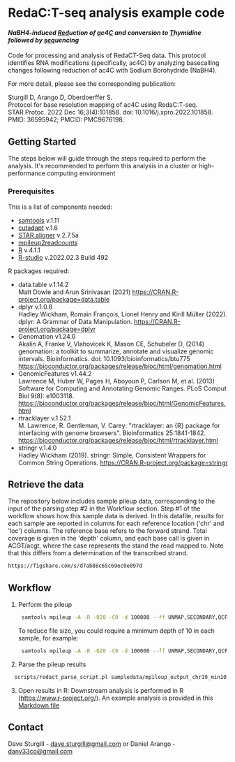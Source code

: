 # RedaC:T-seq analysis example code
#### <i>NaBH4-induced <ins>Red</ins>uction of <ins>a</ins>c4<ins>C</ins> and conversion to <ins>T</ins>hymidine followed by <ins>seq</ins>uencing</i>

Code for processing and analysis of RedaCT-Seq data.
This protocol identifies RNA modifications (specifically, ac4C) by analyzing basecalling changes following reduction of ac4C with Sodium Borohydride (NaBH4).

For more detail, please see the corresponding publication:

Sturgill D, Arango D, Oberdoerffer S.<br />
Protocol for base resolution mapping of ac4C using RedaC:T-seq.<br />
STAR Protoc. 2022 Dec 16;3(4):101858. doi: 10.1016/j.xpro.2022.101858.<br />
PMID: 36595942; PMCID: PMC9676198.

<!-- GETTING STARTED -->
## Getting Started

The steps below will guide through the steps required to perform the analysis. It's recommended to perform this analysis in a cluster or high-performance computing environment

### Prerequisites

This is a list of components needed:
* [samtools](http://www.htslib.org/) v.1.11
* [cutadapt](https://cutadapt.readthedocs.io/en/stable/) v.1.6
* [STAR aligner](https://github.com/alexdobin/STAR) v.2.7.5a
* [mpileup2readcounts](https://github.com/IARCbioinfo/mpileup2readcounts)
* [R](https://www.r-project.org/) v.4.1.1
* [R-studio](https://www.rstudio.com/) v.2022.02.3 Build 492

R packages required:
* data.table v.1.14.2<br />
Matt Dowle and Arun Srinivasan (2021)
https://CRAN.R-project.org/package=data.table
* dplyr v.1.0.8<br />
Hadley Wickham, Romain François, Lionel Henry and Kirill Müller (2022). dplyr: A Grammar of Data Manipulation.
https://CRAN.R-project.org/package=dplyr
* Genomation v1.24.0<br />
Akalin A, Franke V, Vlahovicek K, Mason CE, Schubeler D, (2014) genomation: a toolkit to summarize, annotate and visualize genomic intervals. Bioinformatics. doi: 10.1093/bioinformatics/btu775
https://bioconductor.org/packages/release/bioc/html/genomation.html
* GenomicFeatures v1.44.2<br />
Lawrence M, Huber W, Pages H, Aboyoun P, Carlson M, et al. (2013) Software for Computing and Annotating Genomic Ranges. PLoS Comput Biol 9(8): e1003118. https://bioconductor.org/packages/release/bioc/html/GenomicFeatures.html
* rtracklayer v.1.52.1<br />
M. Lawrence, R. Gentleman, V. Carey: "rtracklayer: an {R} package for interfacing with genome browsers". Bioinformatics
  25:1841-1842.
https://bioconductor.org/packages/release/bioc/html/rtracklayer.html
* stringr v.1.4.0<br />
Hadley Wickham (2019). stringr: Simple, Consistent Wrappers for Common String Operations.
https://CRAN.R-project.org/package=stringr




<!-- WORKFLOW -->
## Retrieve the data
The repository below includes sample pileup data, corresponding to the input of the parsing step #2 in the Workflow section. Step #1 of the workflow shows how this sample data is derived. In this datafile, results for each sample are reported in columns for each reference location ('chr' and 'loc') columns. The reference base refers to the forward strand. Total coverage is given in the 'depth' column, and each base call is given in ACGT/acgt, where the case represents the stand the read mapped to. Note that this differs from a determination of the transcribed strand.
   ```sh
   https://figshare.com/s/d7ab88c65c69ec0e097d
   ```
## Workflow
1. Perform the pileup
   ```sh
	samtools mpileup -A -R -Q20 -C0 -d 100000 --ff UNMAP,SECONDARY,QCFAIL,DUP -f /data/indexes/STAR/hg19_UCSC/ref.fa WT.BH4.chr19.bam KO.BH4.chr19.bam WT.Ctrl.chr19.bam | sed 's/        /    *     */g' | mpileup2readcounts 0 -5 true 0 0 > mpileup_output/mpileup_output.txt ;
   ```
   To reduce file size, you could require a minimum depth of 10 in each sample, for example:
   ```sh
	samtools mpileup -A -R -Q20 -C0 -d 100000 --ff UNMAP,SECONDARY,QCFAIL,DUP -f /data/indexes/STAR/hg19_UCSC/ref.fa WT.BH4.chr19.bam KO.BH4.chr19.bam WT.Ctrl.chr19.bam | sed 's/        /    *     */g' | mpileup2readcounts 0 -5 true 0 0 | awk '$4 >= 10 && $15 >= 10 && $26 >= 10' > mpileup_output/mpileup_output_chr19_min10.txt ;
   ```
2. Parse the pileup results
  ```sh
	scripts/redact_parse_script.pl sampledata/mpileup_output_chr19_min10.txt 3 > sampledata/mpileup_output_chr19_min10_parsed.txt ;
   ```
3. Open results in R:  Downstream analysis is performed in R (https://www.r-project.org/).  An example analysis is provided in this [Markdown file](RedaCT-Seq.md)


<!-- CONTACT -->
## Contact
Dave Sturgill - dave.sturgill@gmail.com
or
Daniel Arango - dany33co@gmail.com
